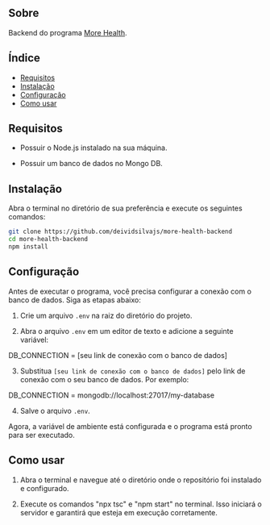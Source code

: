 ## Sobre

Backend do programa [More Health](https://github.com/deividsilvajs/more-health).

## Índice

- [Requisitos](#requisitos)
- [Instalação](#instalação)
- [Configuração](#configuração)
- [Como usar](#como-usar)

## Requisitos

- Possuir o Node.js instalado na sua máquina.

- Possuir um banco de dados no Mongo DB.

## Instalação

Abra o terminal no diretório de sua preferência e execute os seguintes comandos:

```bash
git clone https://github.com/deividsilvajs/more-health-backend
cd more-health-backend
npm install
```

## Configuração

Antes de executar o programa, você precisa configurar a conexão com o banco de dados. Siga as etapas abaixo:

1. Crie um arquivo `.env` na raiz do diretório do projeto.

2. Abra o arquivo `.env` em um editor de texto e adicione a seguinte variável:

DB_CONNECTION = [seu link de conexão com o banco de dados]  

3. Substitua `[seu link de conexão com o banco de dados]` pelo link de conexão com o seu banco de dados. Por exemplo:

DB_CONNECTION = mongodb://localhost:27017/my-database

4. Salve o arquivo `.env`.

Agora, a variável de ambiente está configurada e o programa está pronto para ser executado.

## Como usar

1. Abra o terminal e navegue até o diretório onde o repositório foi instalado e configurado.

2. Execute os comandos "npx tsc" e "npm start" no terminal. Isso iniciará o servidor e garantirá que esteja em execução corretamente.